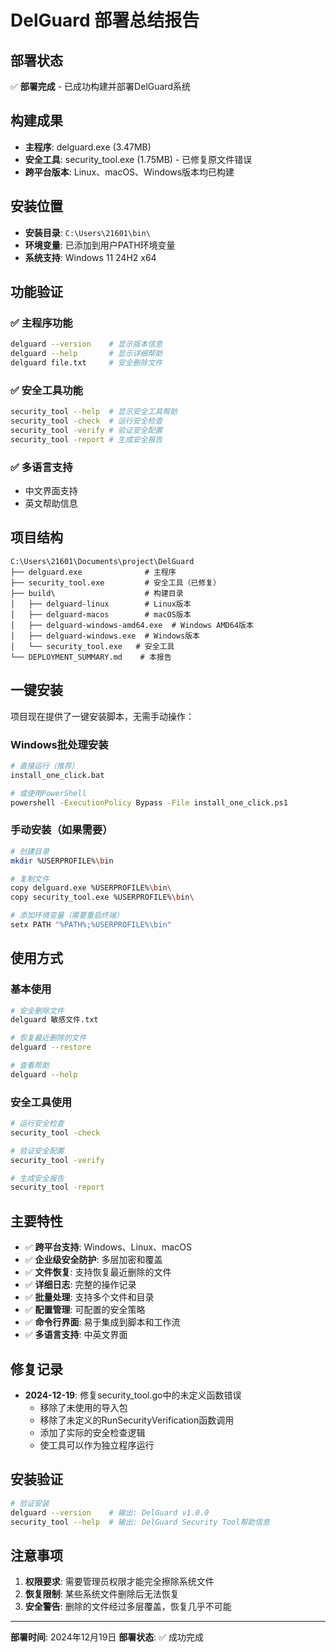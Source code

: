 # DelGuard 部署总结报告

## 部署状态

✅ **部署完成** - 已成功构建并部署DelGuard系统

## 构建成果

- **主程序**: delguard.exe (3.47MB)
- **安全工具**: security_tool.exe (1.75MB) - 已修复原文件错误
- **跨平台版本**: Linux、macOS、Windows版本均已构建

## 安装位置

- **安装目录**: `C:\Users\21601\bin\`
- **环境变量**: 已添加到用户PATH环境变量
- **系统支持**: Windows 11 24H2 x64

## 功能验证

### ✅ 主程序功能
```bash
delguard --version    # 显示版本信息
delguard --help       # 显示详细帮助
delguard file.txt     # 安全删除文件
```

### ✅ 安全工具功能
```bash
security_tool --help  # 显示安全工具帮助
security_tool -check  # 运行安全检查
security_tool -verify # 验证安全配置
security_tool -report # 生成安全报告
```

### ✅ 多语言支持
- 中文界面支持
- 英文帮助信息

## 项目结构

```
C:\Users\21601\Documents\project\DelGuard
├── delguard.exe              # 主程序
├── security_tool.exe         # 安全工具（已修复）
├── build\                    # 构建目录
│   ├── delguard-linux        # Linux版本
│   ├── delguard-macos        # macOS版本
│   ├── delguard-windows-amd64.exe  # Windows AMD64版本
│   ├── delguard-windows.exe  # Windows版本
│   └── security_tool.exe   # 安全工具
└── DEPLOYMENT_SUMMARY.md    # 本报告
```

## 一键安装

项目现在提供了一键安装脚本，无需手动操作：

### Windows批处理安装
```bash
# 直接运行（推荐）
install_one_click.bat

# 或使用PowerShell
powershell -ExecutionPolicy Bypass -File install_one_click.ps1
```

### 手动安装（如果需要）
```bash
# 创建目录
mkdir %USERPROFILE%\bin

# 复制文件
copy delguard.exe %USERPROFILE%\bin\
copy security_tool.exe %USERPROFILE%\bin\

# 添加环境变量（需要重启终端）
setx PATH "%PATH%;%USERPROFILE%\bin"
```

## 使用方式

### 基本使用
```bash
# 安全删除文件
delguard 敏感文件.txt

# 恢复最近删除的文件
delguard --restore

# 查看帮助
delguard --help
```

### 安全工具使用
```bash
# 运行安全检查
security_tool -check

# 验证安全配置
security_tool -verify

# 生成安全报告
security_tool -report
```

## 主要特性

- ✅ **跨平台支持**: Windows、Linux、macOS
- ✅ **企业级安全防护**: 多层加密和覆盖
- ✅ **文件恢复**: 支持恢复最近删除的文件
- ✅ **详细日志**: 完整的操作记录
- ✅ **批量处理**: 支持多个文件和目录
- ✅ **配置管理**: 可配置的安全策略
- ✅ **命令行界面**: 易于集成到脚本和工作流
- ✅ **多语言支持**: 中英文界面

## 修复记录

- **2024-12-19**: 修复security_tool.go中的未定义函数错误
  - 移除了未使用的导入包
  - 移除了未定义的RunSecurityVerification函数调用
  - 添加了实际的安全检查逻辑
  - 使工具可以作为独立程序运行

## 安装验证

```bash
# 验证安装
delguard --version    # 输出: DelGuard v1.0.0
security_tool --help  # 输出: DelGuard Security Tool帮助信息
```

## 注意事项

1. **权限要求**: 需要管理员权限才能完全擦除系统文件
2. **恢复限制**: 某些系统文件删除后无法恢复
3. **安全警告**: 删除的文件经过多层覆盖，恢复几乎不可能

---

**部署时间**: 2024年12月19日
**部署状态**: ✅ 成功完成